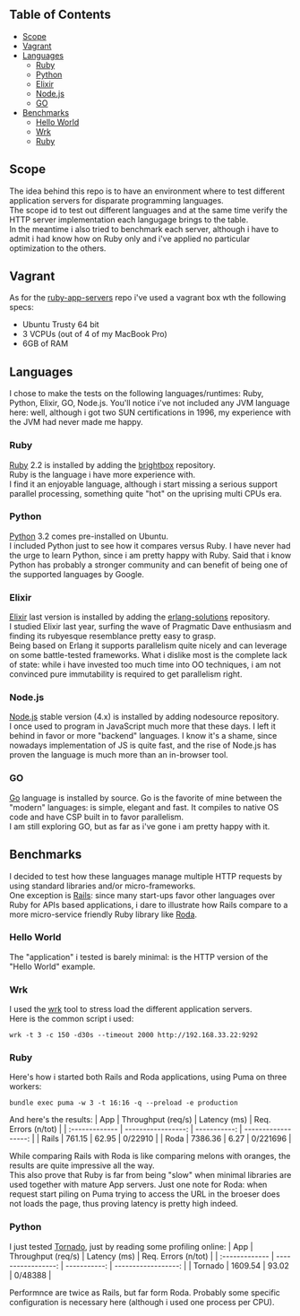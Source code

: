 ## Table of Contents
* [Scope](#scope)
* [Vagrant](#vagrant)
* [Languages](#languages)
  * [Ruby](#ruby)
  * [Python](#python)
  * [Elixir](#elixir)
  * [Node.js](#nodejs)
  * [GO](#go)
* [Benchmarks](#benchmarks)
  * [Hello World](#hello-world)
  * [Wrk](#wrk)
  * [Ruby](#ruby)

## Scope
The idea behind this repo is to have an environment where to test different application servers for disparate programming languages.  
The scope id to test out different languages and at the same time verify the HTTP server implementation each langugage brings to the table.  
In the meantime i also tried to benchmark each server, although i have to admit i had know how on Ruby only and i've applied no particular optimization to the others.

## Vagrant
As for the [ruby-app-servers](https://github.com/costajob/ruby-app-servers) repo i've used a vagrant box wth the following specs:
* Ubuntu Trusty 64 bit 
* 3 VCPUs (out of 4 of my MacBook Pro)
* 6GB of RAM

## Languages
I chose to make the tests on the following languages/runtimes: Ruby, Python, Elixir, GO, Node.js.
You'll notice i've not included any JVM language here: well, although i got two SUN certifications in 1996, my experience with the JVM had never made me happy.

### Ruby
[Ruby](https://www.ruby-lang.org/en/) 2.2 is installed by adding the
[brightbox](https://www.brightbox.com/docs/guides/cli/installation-debian/) repository.  
Ruby is the language i have more experience with.  
I find it an enjoyable language, although i start missing a serious support parallel processing, something quite "hot" on the uprising multi CPUs era.  

### Python
[Python](https://www.python.org/) 3.2 comes pre-installed on Ubuntu.  
I included Python just to see how it compares versus Ruby. I have never had the urge to learn Python, since i am pretty happy with Ruby. Said that i know Python has probably a stronger community and can benefit of being one of the supported languages by Google.

### Elixir
[Elixir](http://elixir-lang.org/) last version is installed by adding the
[erlang-solutions](https://www.erlang-solutions.com/about/erlang-other-technologies.html) repository.  
I studied Elixir last year, surfing the wave of Pragmatic Dave enthusiasm and finding its rubyesque resemblance pretty easy to grasp.  
Being based on Erlang it supports parallelism quite nicely and can leverage on some battle-tested frameworks.
What i dislike most is the complete lack of state: while i have invested too much time into OO techniques, i am not convinced pure immutability is required to get parallelism right.

### Node.js
[Node.js](https://nodejs.org/en/) stable version (4.x) is installed by adding nodesource repository.  
I once used to program in JavaScript much more that these days. I left it behind in
favor or more "backend" languages. I know it's a shame, since nowadays implementation of JS is quite fast, and the rise of Node.js has proven the language is much more than an in-browser tool.

### GO
[Go](https://golang.org/) language is installed by source.
Go is the favorite of mine between the "modern" languages: is simple, elegant and
fast. It compiles to native OS code and have CSP built in to favor parallelism.  
I am still exploring GO, but as far as i've gone i am pretty happy with it.

## Benchmarks
I decided to test how these languages manage multiple HTTP requests by using standard libraries and/or micro-frameworks.  
One exception is [Rails](http://rubyonrails.org/): since many start-ups favor other languages over Ruby for APIs based applications, i dare to illustrate how Rails compare to a more micro-service friendly Ruby library like [Roda](http://roda.jeremyevans.net/). 

### Hello World
The "application" i tested is barely minimal: is the HTTP version of the "Hello World" example.

### Wrk
I used the [wrk](https://github.com/wg/wrk) tool to stress load the different application servers.  
Here is the common script i used:
```
wrk -t 3 -c 150 -d30s --timeout 2000 http://192.168.33.22:9292
```

### Ruby
Here's how i started both Rails and Roda applications, using Puma on three workers:
```
bundle exec puma -w 3 -t 16:16 -q --preload -e production
```

And here's the results:
| App            | Throughput (req/s) | Latency (ms) | Req. Errors (n/tot) |
| :------------- | -----------------: | -----------: | ------------------: |
| Rails          |            761.15  |       62.95  |            0/22910  |
| Roda           |           7386.36  |        6.27  |           0/221696  |

While comparing Rails with Roda is like comparing melons with oranges, the results are quite impressive all the way.  
This also prove that Ruby is far from being "slow" when minimal libraries are used together with mature App servers.
Just one note for Roda: when request start piling on Puma trying to access the URL in the broeser does not loads the page, thus proving latency is pretty high indeed.

### Python
I just tested [Tornado](http://www.tornadoweb.org/en/stable/), just by reading some profiling online:
| App            | Throughput (req/s) | Latency (ms) | Req. Errors (n/tot) |
| :------------- | -----------------: | -----------: | ------------------: |
| Tornado        |           1609.54  |       93.02  |            0/48388  |

Performnce are twice as Rails, but far form Roda. Probably some specific configuration is necessary here (although i used one process per CPU).
